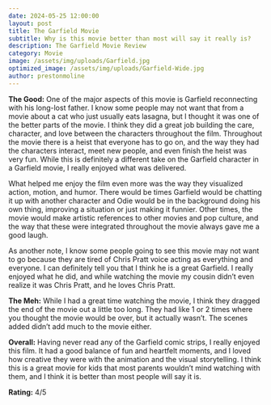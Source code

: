 ```yaml
---
date: 2024-05-25 12:00:00
layout: post
title: The Garfield Movie
subtitle: Why is this movie better than most will say it really is?
description: The Garfield Movie Review
category: Movie
image: /assets/img/uploads/Garfield.jpg
optimized_image: /assets/img/uploads/Garfield-Wide.jpg
author: prestonmoline
---
```


**The Good:**
One of the major aspects of this movie is Garfield reconnecting with his long-lost father. I know some people may not want that from a movie about a cat who just usually eats lasagna, but I thought it was one of the better parts of the movie. I think they did a great job building the care, character, and love between the characters throughout the film. Throughout the movie there is a heist that everyone has to go on, and the way they had the characters interact, meet new people, and even finish the heist was very fun. While this is definitely a different take on the Garfield character in a Garfield movie, I really enjoyed what was delivered.

What helped me enjoy the film even more was the way they visualized action, motion, and humor. There would be times Garfield would be chatting it up with another character and Odie would be in the background doing his own thing, improving a situation or just making it funnier. Other times, the movie would make artistic references to other movies and pop culture, and the way that these were integrated throughout the movie always gave me a good laugh.

As another note, I know some people going to see this movie may not want to go because they are tired of Chris Pratt voice acting as everything and everyone. I can definitely tell you that I think he is a great Garfield. I really enjoyed what he did, and while watching the movie my cousin didn’t even realize it was Chris Pratt, and he loves Chris Pratt.


**The Meh:**
While I had a great time watching the movie, I think they dragged the end of the movie out a little too long. They had like 1 or 2 times where you thought the movie would be over, but it actually wasn’t. The scenes added didn’t add much to the movie either.


**Overall:**
Having never read any of the Garfield comic strips, I really enjoyed this film. It had a good balance of fun and heartfelt moments, and I loved how creative they were with the animation and the visual storytelling. I think this is a great movie for kids that most parents wouldn’t mind watching with them, and I think it is better than most people will say it is.


**Rating:**
4/5

